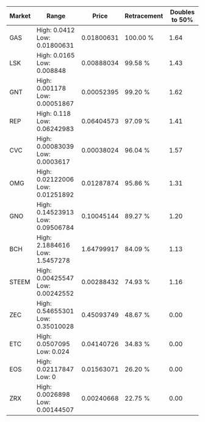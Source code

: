 | Market | Range | Price| Retracement | Doubles to 50% |
| --- | --- | --- | --- | --- |
| GAS | High: 0.0412<br />Low: 0.01800631 | 0.01800631 | 100.00 % | 1.64 |
| LSK | High: 0.0165<br />Low: 0.008848 | 0.00888034 | 99.58 % | 1.43 |
| GNT | High: 0.001178<br />Low: 0.00051867 | 0.00052395 | 99.20 % | 1.62 |
| REP | High: 0.118<br />Low: 0.06242983 | 0.06404573 | 97.09 % | 1.41 |
| CVC | High: 0.00083039<br />Low: 0.0003617 | 0.00038024 | 96.04 % | 1.57 |
| OMG | High: 0.02122006<br />Low: 0.01251892 | 0.01287874 | 95.86 % | 1.31 |
| GNO | High: 0.14523913<br />Low: 0.09506784 | 0.10045144 | 89.27 % | 1.20 |
| BCH | High: 2.1884616<br />Low: 1.5457278 | 1.64799917 | 84.09 % | 1.13 |
| STEEM | High: 0.00425547<br />Low: 0.00242552 | 0.00288432 | 74.93 % | 1.16 |
| ZEC | High: 0.54655301<br />Low: 0.35010028 | 0.45093749 | 48.67 % | 0.00 |
| ETC | High: 0.0507095<br />Low: 0.024 | 0.04140726 | 34.83 % | 0.00 |
| EOS | High: 0.02117847<br />Low: 0 | 0.01563071 | 26.20 % | 0.00 |
| ZRX | High: 0.0026898<br />Low: 0.00144507 | 0.00240668 | 22.75 % | 0.00 |
